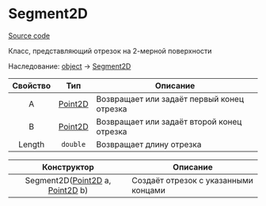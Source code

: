 # Segment2D

[Source code](../../Src/Sbazuo.Geometry/Segment2D.cs)

Класс, представляющий отрезок на 2-мерной поверхности

Наследование: [object](https://docs.microsoft.com/ru-ru/dotnet/api/system.object) -> [Segment2D](#Segment2D)

| Свойство | Тип | Описание |
| :------: | :---: | ------ |
| A | [Point2D](Point2D.md) | Возвращает или задаёт первый конец отрезка |
| B | [Point2D](Point2D.md) | Возвращает или задаёт второй конец отрезка |
| Length | ``double`` | Возвращает длину отрезка |

| Конструктор | Описание |
| :---: | ----- |
| Segment2D([Point2D](Point2D.md) a, [Point2D](Point2D.md) b) | Создаёт отрезок с указанными концами |